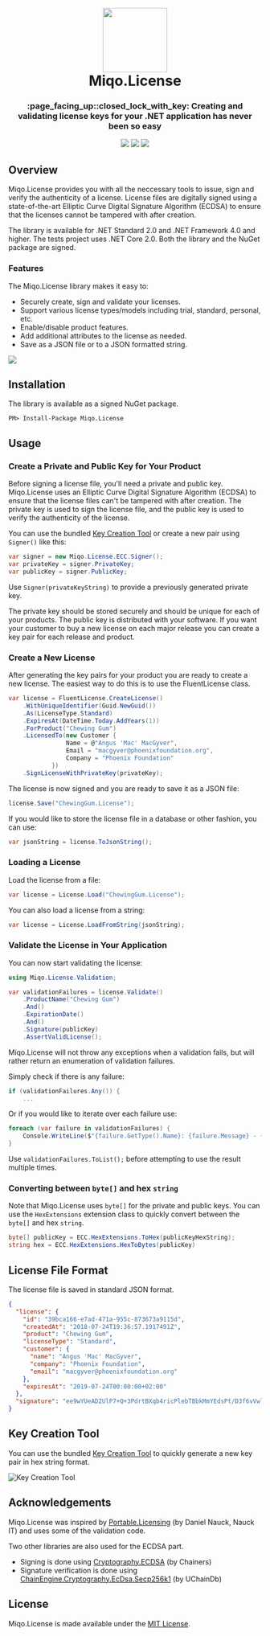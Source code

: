 <h1 align="center">
  <br>
  <img src ="./.github/miqo.license.png" width="128" height="128"/>
  <br>
  Miqo.License
  <br>
</h1>
<h3 align="center">
	:page_facing_up::closed_lock_with_key: Creating and validating license keys
	for your .NET application has never been so easy
</h3>
<p align="center">
<a href="https://ci.appveyor.com/project/natsuo/miqo-license"><img src="https://img.shields.io/appveyor/ci/natsuo/miqo-license.svg?style=for-the-badge"/></a> <a href="./LICENSE.md"></a> <img src=".github/mit.svg"/> <img src=".github/semver.svg"/>
</p>

## Overview

Miqo.License provides you with all the neccessary tools to issue, sign and
verify the authenticity of a license. License files are digitally signed
using a state-of-the-art Elliptic Curve Digital Signature Algorithm (ECDSA)
to ensure that the licenses cannot be tampered with after creation.

The library is available for .NET Standard 2.0 and .NET Framework 4.0 and
higher. The tests project uses .NET Core 2.0. Both the library and the NuGet package are signed.

### Features

The Miqo.License library makes it easy to:

* Securely create, sign and validate your licenses.
* Support various license types/models including trial, standard, personal, etc.
* Enable/disable product features.
* Add additional attributes to the license as needed.
* Save as a JSON file or to a JSON formatted string.

![](./.github/animation.gif)

## Installation

The library is available as a signed NuGet package.

```
PM> Install-Package Miqo.License
```

## Usage

### Create a Private and Public Key for Your Product

Before signing a license file, you'll need a private and public key.
Miqo.License uses an Elliptic Curve Digital Signature Algorithm (ECDSA) to
ensure that the license files can't be tampered with after creation. The
private key is used to sign the license file, and the public key is used to
verify the authenticity of the license.

You can use the bundled [Key Creation Tool](#key-creation-tool) or create a
new pair using ```Signer()``` like this:

```csharp
var signer = new Miqo.License.ECC.Signer();
var privateKey = signer.PrivateKey;
var publicKey = signer.PublicKey;
```

Use ```Signer(privateKeyString)``` to provide a previously generated private
key.

The private key should be stored securely and should be unique for each of
your products. The public key is distributed with your software. If you want
your customer to buy a new license on each major release you can create a
key pair for each release and product.

### Create a New License

After generating the key pairs for your product you are ready to create a new
license. The easiest way to do this is to use the FluentLicense class.

```csharp
var license = FluentLicense.CreateLicense()
	.WithUniqueIdentifier(Guid.NewGuid())
	.As(LicenseType.Standard)
	.ExpiresAt(DateTime.Today.AddYears(1))
	.ForProduct("Chewing Gum")
	.LicensedTo(new Customer {
				Name = @"Angus 'Mac' MacGyver",
				Email = "macgyver@phoenixfoundation.org",
				Company = "Phoenix Foundation"
			})
	.SignLicenseWithPrivateKey(privateKey);
```

The license is now signed and you are ready to save it as a JSON file:

```csharp
license.Save("ChewingGum.License");
```

If you would like to store the license file in a database or other fashion, you
can use:

```csharp
var jsonString = license.ToJsonString();
```

### Loading a License

Load the license from a file:

```csharp
var license = License.Load("ChewingGum.License");
```

You can also load a license from a string:

```csharp
var license = License.LoadFromString(jsonString);
```

### Validate the License in Your Application

You can now start validating the license:

```csharp
using Miqo.License.Validation;

var validationFailures = license.Validate()
	.ProductName("Chewing Gum")
	.And()
	.ExpirationDate()
	.And()
	.Signature(publicKey)
	.AssertValidLicense();
```

Miqo.License will not throw any exceptions when a validation fails, but will
rather return an enumeration of validation failures.

Simply check if there is any failure:

```csharp
if (validationFailures.Any()) {
	...
```

Or if you would like to iterate over each failure use:

```csharp
foreach (var failure in validationFailures) {
	Console.WriteLine($"{failure.GetType().Name}: {failure.Message} - {failure.HowToResolve}");
}
```

Use ```validationFailures.ToList();``` before attempting to use the result
multiple times.

### Converting between ```byte[]``` and hex ```string```

Note that Miqo.License uses ```byte[]``` for the private and public keys. You
can use the ```HexExtensions``` extension class to quickly convert between
the ```byte[]``` and hex ```string```.

```csharp
byte[] publicKey = ECC.HexExtensions.ToHex(publicKeyHexString);
string hex = ECC.HexExtensions.HexToBytes(publicKey)
```

## License File Format

The license file is saved in standard JSON format.

```json
{
  "license": {
    "id": "39bca166-e7ad-471a-955c-873673a9115d",
    "createdAt": "2018-07-24T19:36:57.1917491Z",
    "product": "Chewing Gum",
    "licenseType": "Standard",
    "customer": {
      "name": "Angus 'Mac' MacGyver",
      "company": "Phoenix Foundation",
      "email": "macgyver@phoenixfoundation.org"
    },
    "expiresAt": "2019-07-24T00:00:00+02:00"
  },
  "signature": "ee9wYUeADZUlP7+Q+3PdrtBXqb4ricPlebTBbkMmYEdsPt/D3f6vVwlKQ4jrN1pGECaCTmljMOWWfDUNknLGdA=="
}
```

## Key Creation Tool

You can use the bundled [Key Creation Tool](./Miqo.License.CreateKeys) to
quickly generate a new key pair in hex string format.

![Key Creation Tool](./.github/createkeys.png)

## Acknowledgements

Miqo.License was inspired by [Portable.Licensing](https://github.com/dnauck/Portable.Licensing)
(by Daniel Nauck, Nauck IT) and uses some of the validation code.

Two other libraries are also used for the ECDSA part.

* Signing is done using [Cryptography.ECDSA](https://github.com/Chainers/Cryptography.ECDSA) (by Chainers)
* Signature verification is done using [ChainEngine.Cryptography.EcDsa.Secp256k1](https://github.com/uchaindb/Cryptography.EcDsa.Secp256k1) (by UChainDb)

## License

Miqo.License is made available under the [MIT License](LICENSE).

